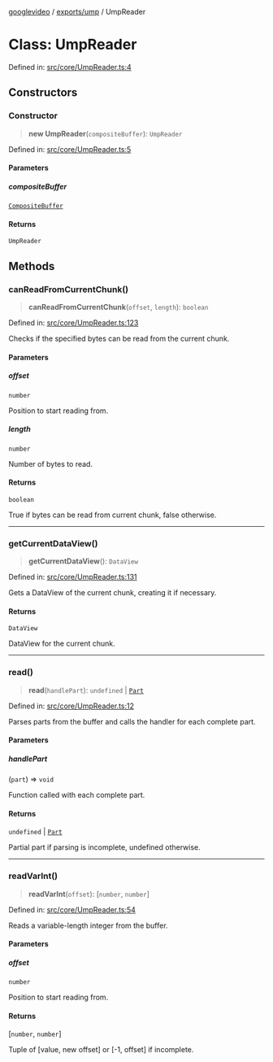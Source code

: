[googlevideo](../../../README.md) / [exports/ump](../README.md) / UmpReader

# Class: UmpReader

Defined in: [src/core/UmpReader.ts:4](https://github.com/LuanRT/googlevideo/blob/cc730b4dbadc5ae882d6aa28d716e442943577fa/src/core/UmpReader.ts#L4)

## Constructors

### Constructor

> **new UmpReader**(`compositeBuffer`): `UmpReader`

Defined in: [src/core/UmpReader.ts:5](https://github.com/LuanRT/googlevideo/blob/cc730b4dbadc5ae882d6aa28d716e442943577fa/src/core/UmpReader.ts#L5)

#### Parameters

##### compositeBuffer

[`CompositeBuffer`](CompositeBuffer.md)

#### Returns

`UmpReader`

## Methods

### canReadFromCurrentChunk()

> **canReadFromCurrentChunk**(`offset`, `length`): `boolean`

Defined in: [src/core/UmpReader.ts:123](https://github.com/LuanRT/googlevideo/blob/cc730b4dbadc5ae882d6aa28d716e442943577fa/src/core/UmpReader.ts#L123)

Checks if the specified bytes can be read from the current chunk.

#### Parameters

##### offset

`number`

Position to start reading from.

##### length

`number`

Number of bytes to read.

#### Returns

`boolean`

True if bytes can be read from current chunk, false otherwise.

***

### getCurrentDataView()

> **getCurrentDataView**(): `DataView`

Defined in: [src/core/UmpReader.ts:131](https://github.com/LuanRT/googlevideo/blob/cc730b4dbadc5ae882d6aa28d716e442943577fa/src/core/UmpReader.ts#L131)

Gets a DataView of the current chunk, creating it if necessary.

#### Returns

`DataView`

DataView for the current chunk.

***

### read()

> **read**(`handlePart`): `undefined` \| [`Part`](../../../types/shared/type-aliases/Part.md)

Defined in: [src/core/UmpReader.ts:12](https://github.com/LuanRT/googlevideo/blob/cc730b4dbadc5ae882d6aa28d716e442943577fa/src/core/UmpReader.ts#L12)

Parses parts from the buffer and calls the handler for each complete part.

#### Parameters

##### handlePart

(`part`) => `void`

Function called with each complete part.

#### Returns

`undefined` \| [`Part`](../../../types/shared/type-aliases/Part.md)

Partial part if parsing is incomplete, undefined otherwise.

***

### readVarInt()

> **readVarInt**(`offset`): \[`number`, `number`\]

Defined in: [src/core/UmpReader.ts:54](https://github.com/LuanRT/googlevideo/blob/cc730b4dbadc5ae882d6aa28d716e442943577fa/src/core/UmpReader.ts#L54)

Reads a variable-length integer from the buffer.

#### Parameters

##### offset

`number`

Position to start reading from.

#### Returns

\[`number`, `number`\]

Tuple of [value, new offset] or [-1, offset] if incomplete.
